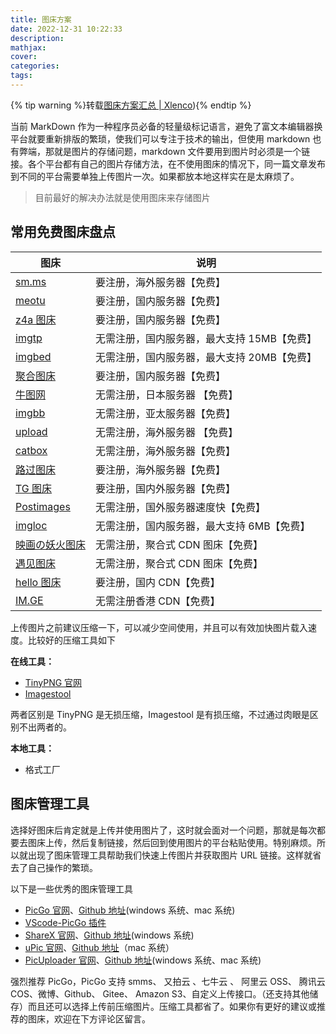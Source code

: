```yaml
---
title: 图床方案
date: 2022-12-31 10:22:33
description:
mathjax:
cover:
categories:
tags:
---
```


{% tip warning %}转载[图床方案汇总 | Xlenco](https://xlenco.eu.org/posts/7ea9.html)){% endtip %}

当前 MarkDown 作为一种程序员必备的轻量级标记语言，避免了富文本编辑器换平台就要重新排版的繁琐，使我们可以专注于技术的输出，但使用 markdown 也有弊端，那就是图片的存储问题，markdown 文件要用到图片时必须是一个链接。各个平台都有自己的图片存储方法，在不使用图床的情况下，同一篇文章发布到不同的平台需要单独上传图片一次。如果都放本地这样实在是太麻烦了。

> 目前最好的解决办法就是使用图床来存储图片

## 常用免费图床盘点

| **图床**                                      | **说明**                                    |
| --------------------------------------------- | ------------------------------------------- |
| [sm.ms](https://sm.ms/)                       | 要注册，海外服务器【免费】                  |
| [meotu](https://moetu.org/)                   | 要注册，国内服务器【免费】                  |
| [z4a 图床](https://www.z4a.net/)              | 要注册，国内服务器【免费】                  |
| [imgtp](https://www.imgtp.com/)               | 无需注册，国内服务器，最大支持 15MB【免费】 |
| [imgbed](https://www.imgbed.com/?lang=zh-CN)  | 无需注册，国内服务器，最大支持 20MB【免费】 |
| [聚合图床](https://www.superbed.cn/)          | 要注册，国内服务器【免费】                  |
| [牛图网](https://niupic.com/)                 | 无需注册，日本服务器 【免费】               |
| [imgbb](https://imgbb.com/)                   | 无需注册，亚太服务器【免费】                |
| [upload](https://upload.cc/)                  | 无需注册，海外服务器 【免费】               |
| [catbox](https://catbox.moe/)                 | 无需注册，海外服务器【免费】                |
| [路过图床](https://imgtu.com/)                | 要注册，海外服务器【免费】                  |
| [TG 图床](https://imgtg.com/)                 | 要注册，国内外服务器【免费】                |
| [Postimages](https://postimages.org/)         | 无需注册，国外服务器速度快【免费】          |
| [imgloc](https://imgloc.com/)                 | 无需注册，国内服务器，最大支持 6MB【免费】  |
| [映画の妖火图床](https://yh-pic.ihcloud.net/) | 无需注册，聚合式 CDN 图床【免费】           |
| [遇见图床](https://www.hualigs.cn/)           | 无需注册，聚合式 CDN 图床【免费】           |
| [hello 图床](https://www.helloimg.com/)       | 要注册，国内 CDN【免费】                    |
| [IM.GE](https://im.ge/)                       | 无需注册香港 CDN【免费】                    |

上传图片之前建议压缩一下，可以减少空间使用，并且可以有效加快图片载入速度。比较好的压缩工具如下

**在线工具：**

- [TinyPNG 官网](https://tinypng.com/)
- [Imagestool](https://imagestool.com/)

两者区别是 TinyPNG 是无损压缩，Imagestool 是有损压缩，不过通过肉眼是区别不出两者的。

**本地工具：**

- 格式工厂

## 图床管理工具

选择好图床后肯定就是上传并使用图片了，这时就会面对一个问题，那就是每次都要去图床上传，然后复制链接，然后回到使用图片的平台粘贴使用。特别麻烦。所以就出现了图床管理工具帮助我们快速上传图片并获取图片 URL 链接。这样就省去了自己操作的繁琐。

以下是一些优秀的图床管理工具

- [PicGo 官网](https://link.juejin.cn/?target=https%3A%2F%2Fmolunerfinn.com%2FPicGo%2F)、[Github 地址](https://github.com/Molunerfinn/PicGo)(windows 系统、mac 系统)
- [VScode-PicGo 插件](https://github.com/PicGo/vs-picgo)
- [ShareX 官网](https://github.com/ShareX/ShareX)、[Github 地址](https://github.com/ShareX/ShareX)(windows 系统)
- [uPic 官网](https://link.juejin.cn/?target=https%3A%2F%2Fblog.svend.cc%2Fupic%2F)、[Github 地址](https://github.com/gee1k/uPic)（mac 系统）
- [PicUploader 官网](https://www.xiebruce.top/17.html)、[Github 地址](https://github.com/xiebruce/PicUploader)(windows 系统、mac 系统)

强烈推荐 PicGo，PicGo 支持 smms、 又拍云 、七牛云 、 阿里云 OSS、 腾讯云 COS、微博、Github、 Gitee、 Amazon S3、自定义上传接口。（还支持其他储存）而且还可以选择上传前压缩图片。压缩工具都省了。如果你有更好的建议或推荐的图床，欢迎在下方评论区留言。
